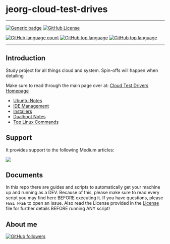 # jeorg-cloud-test-drives

---

[![Generic badge](https://img.shields.io/static/v1.svg?label=GitHub&message=JEOrg%20Cloud%20Test%20Drives%20☁️&color=informational)](https://github.com/jesperancinha/jeorg-cloud-test-drives)
[![GitHub License](https://img.shields.io/badge/license-Apache%20License%202.0-blue.svg?style=flat)](https://www.apache.org/licenses/LICENSE-2.0)

[![GitHub language count](https://img.shields.io/github/languages/count/jesperancinha/jeorg-cloud-test-drives.svg)](#)
[![GitHub top language](https://img.shields.io/github/languages/top/jesperancinha/jeorg-cloud-test-drives.svg)](#)
[![GitHub top language](https://img.shields.io/github/languages/code-size/jesperancinha/jeorg-cloud-test-drives.svg)](#)

---

## Introduction

Study project for all things cloud and system. Spin-offs will happen when detailing

Make sure to read through the main page over at:
[Cloud Test Drivers Homepage](https://jesperancinha.github.io/jeorg-cloud-test-drives/)

- [Ubuntu Notes](UbuntuNotes.md)
- [IDE Management](IdeManagement.md)
- [Installers](Installers.md)
- [Dualboot Notes](DualbootNotes.md)
- [Top Linux Commands](TopLinuxCommands.md)

## Support 
It provides support to the following Medium articles:

[![](https://img.shields.io/badge/Chrome%20OS%20Guide%20to%20go%20from%20Zero%20to%20DevOps%20Hero%20in%20a%20nutshell-12100E?style=for-the-badge&logo=medium&logoColor=white)](https://medium.com/swlh/chrome-os-guide-to-go-from-zero-to-devops-hero-in-a-nutshell-f66c4bc5782f)

## Documents

 In this repo there are guides and scripts to automatically get your machine up and running as a DEV. Because of this, please make sure to read every script you may find here BEFORE executing it. If you have questions, please `FEEL FREE` to open an issue. Also read the License provided in the [License](./License) file for further details BEFORE running ANY script!

## About me

[![GitHub followers](https://img.shields.io/github/followers/jesperancinha.svg?label=Jesperancinha&style=for-the-badge&logo=github&color=grey "GitHub")](https://github.com/jesperancinha)
